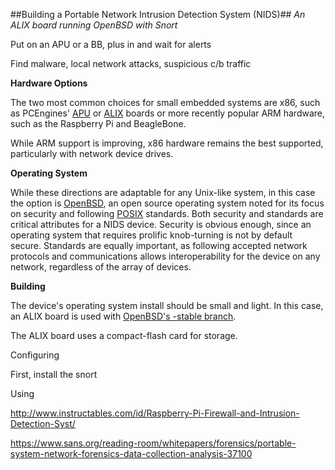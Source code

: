 ##Building a Portable Network Intrusion Detection System (NIDS)##
_An ALIX board running OpenBSD with Snort_

Put on an APU or a BB, plus in and wait for alerts

Find malware, local network attacks, suspicious c/b traffic

__Hardware Options__

The two most common choices for small embedded systems are x86, such as PCEngines' [APU](http://pcengines.ch/apu2.htm) or [ALIX](http://pcengines.ch/alix.htm) boards or more recently popular ARM hardware, such as the Raspberry Pi and BeagleBone.

While ARM support is improving, x86 hardware remains the best supported, particularly with network device drives.

__Operating System__

While these directions are adaptable for any Unix-like system, in this case the option is [OpenBSD](https://www.openbsd.org/), an open source operating system noted for its focus on security and following [POSIX](https://www.opengroup.org/austin/) standards. Both security and standards are critical attributes for a NIDS device. Security is obvious enough, since an operating system that requires prolific knob-turning is not by default secure. Standards are equally important, as following accepted network protocols and communications allows interoperability for the device on any network, regardless of the array of devices.

__Building__

The device's operating system install should be small and light. In this case, an ALIX board is used with [OpenBSD's -stable branch](https://www.openbsd.org/stable.html).

The ALIX board uses a compact-flash card for storage.

Configuring

First, install the snort 

Using

http://www.instructables.com/id/Raspberry-Pi-Firewall-and-Intrusion-Detection-Syst/

https://www.sans.org/reading-room/whitepapers/forensics/portable-system-network-forensics-data-collection-analysis-37100


